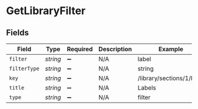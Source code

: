 # GetLibraryFilter


## Fields

| Field                     | Type                      | Required                  | Description               | Example                   |
| ------------------------- | ------------------------- | ------------------------- | ------------------------- | ------------------------- |
| `filter`                  | *string*                  | :heavy_minus_sign:        | N/A                       | label                     |
| `filterType`              | *string*                  | :heavy_minus_sign:        | N/A                       | string                    |
| `key`                     | *string*                  | :heavy_minus_sign:        | N/A                       | /library/sections/1/label |
| `title`                   | *string*                  | :heavy_minus_sign:        | N/A                       | Labels                    |
| `type`                    | *string*                  | :heavy_minus_sign:        | N/A                       | filter                    |